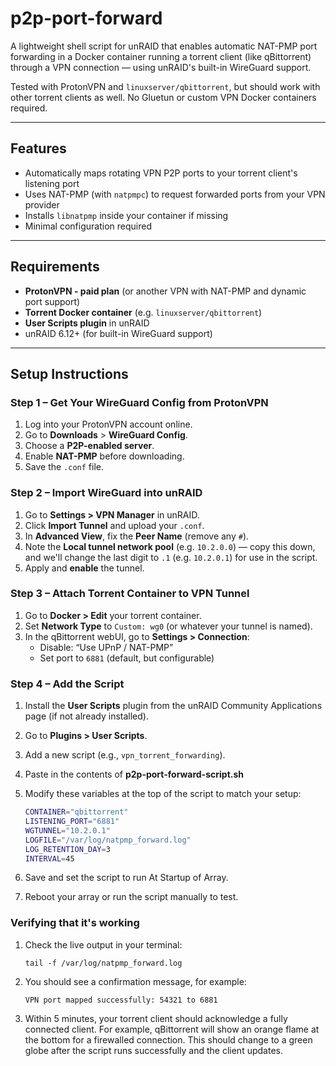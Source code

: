 # p2p-port-forward
A lightweight shell script for unRAID that enables automatic NAT-PMP port forwarding in a Docker container running a torrent client (like qBittorrent) through a VPN connection — using unRAID's built-in WireGuard support.

Tested with ProtonVPN and `linuxserver/qbittorrent`, but should work with other torrent clients as well. No Gluetun or custom VPN Docker containers required.

---

## Features

- Automatically maps rotating VPN P2P ports to your torrent client's listening port
- Uses NAT-PMP (with `natpmpc`) to request forwarded ports from your VPN provider
- Installs `libnatpmp` inside your container if missing
- Minimal configuration required

---

## Requirements

- **ProtonVPN - paid plan** (or another VPN with NAT-PMP and dynamic port support)
- **Torrent Docker container** (e.g. `linuxserver/qbittorrent`)
- **User Scripts plugin** in unRAID
- unRAID 6.12+ (for built-in WireGuard support)

---

## Setup Instructions

### Step 1 – Get Your WireGuard Config from ProtonVPN

1. Log into your ProtonVPN account online.
2. Go to **Downloads** > **WireGuard Config**.
3. Choose a **P2P-enabled server**.
4. Enable **NAT-PMP** before downloading.
5. Save the `.conf` file.

### Step 2 – Import WireGuard into unRAID

1. Go to **Settings > VPN Manager** in unRAID.
2. Click **Import Tunnel** and upload your `.conf`.
3. In **Advanced View**, fix the **Peer Name** (remove any `#`).
4. Note the **Local tunnel network pool** (e.g. `10.2.0.0`) — copy this down, and we'll change the last digit to `.1` (e.g. `10.2.0.1`) for use in the script.
5. Apply and **enable** the tunnel.

### Step 3 – Attach Torrent Container to VPN Tunnel

1. Go to **Docker > Edit** your torrent container.
2. Set **Network Type** to `Custom: wg0` (or whatever your tunnel is named).
3. In the qBittorrent webUI, go to **Settings > Connection**:
    - Disable: “Use UPnP / NAT-PMP”
    - Set port to `6881` (default, but configurable)

### Step 4 – Add the Script

1. Install the **User Scripts** plugin from the unRAID Community Applications page (if not already installed).
2. Go to **Plugins > User Scripts**.
3. Add a new script (e.g., `vpn_torrent_forwarding`).
4. Paste in the contents of **p2p-port-forward-script.sh**
5. Modify these variables at the top of the script to match your setup:

   ```bash
   CONTAINER="qbittorrent"
   LISTENING_PORT="6881"
   WGTUNNEL="10.2.0.1"
   LOGFILE="/var/log/natpmp_forward.log"
   LOG_RETENTION_DAY=3
   INTERVAL=45
6. Save and set the script to run At Startup of Array.
7. Reboot your array or run the script manually to test.

### Verifying that it's working

1. Check the live output in your terminal:

    ```
    tail -f /var/log/natpmp_forward.log
    ```

3. You should see a confirmation message, for example:

    ```
    VPN port mapped successfully: 54321 to 6881
    ```

4. Within 5 minutes, your torrent client should acknowledge a fully connected client.  For example, qBittorrent will show an orange flame at the bottom for a firewalled connection. This should change to a green globe after the script runs successfully and the client updates.
